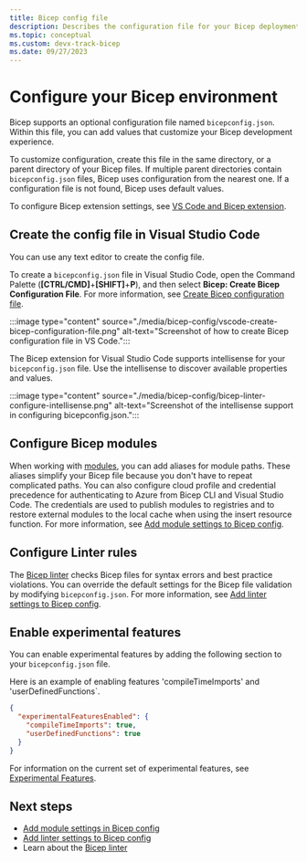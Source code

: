 ```yaml
---
title: Bicep config file
description: Describes the configuration file for your Bicep deployments
ms.topic: conceptual
ms.custom: devx-track-bicep
ms.date: 09/27/2023
---
```


# Configure your Bicep environment

Bicep supports an optional configuration file named `bicepconfig.json`. Within this file, you can add values that customize your Bicep development experience.

To customize configuration, create this file in the same directory, or a parent directory of your Bicep files. If multiple parent directories contain `bicepconfig.json` files, Bicep uses configuration from the nearest one. If a configuration file is not found, Bicep uses default values.

To configure Bicep extension settings, see [VS Code and Bicep extension](./install.md#visual-studio-code-and-bicep-extension).

## Create the config file in Visual Studio Code

You can use any text editor to create the config file.

To create a `bicepconfig.json` file in Visual Studio Code, open the Command Palette (**[CTRL/CMD]**+**[SHIFT]**+**P**), and then select **Bicep: Create Bicep Configuration File**. For more information, see [Create Bicep configuration file](./visual-studio-code.md#create-bicep-configuration-file).

:::image type="content" source="./media/bicep-config/vscode-create-bicep-configuration-file.png" alt-text="Screenshot of how to create Bicep configuration file in VS Code.":::

The Bicep extension for Visual Studio Code supports intellisense for your `bicepconfig.json` file. Use the intellisense to discover available properties and values.

:::image type="content" source="./media/bicep-config/bicep-linter-configure-intellisense.png" alt-text="Screenshot of the intellisense support in configuring bicepconfig.json.":::

## Configure Bicep modules

When working with [modules](modules.md), you can add aliases for module paths. These aliases simplify your Bicep file because you don't have to repeat complicated paths. You can also configure cloud profile and  credential precedence for authenticating to Azure from Bicep CLI and Visual Studio Code. The credentials are used to publish modules to registries and to restore external modules to the local cache when using the insert resource function. For more information, see [Add module settings to Bicep config](bicep-config-modules.md).

## Configure Linter rules

The [Bicep linter](linter.md) checks Bicep files for syntax errors and best practice violations. You can override the default settings for the Bicep file validation by modifying `bicepconfig.json`. For more information, see [Add linter settings to Bicep config](bicep-config-linter.md).

## Enable experimental features

You can enable experimental features by adding the following section to your `bicepconfig.json` file.

Here is an example of enabling features 'compileTimeImports' and 'userDefinedFunctions`. 

```json
{
  "experimentalFeaturesEnabled": {
    "compileTimeImports": true,
    "userDefinedFunctions": true
  }
}
```

For information on the current set of experimental features, see [Experimental Features](https://aka.ms/bicep/experimental-features).

## Next steps

- [Add module settings in Bicep config](bicep-config-modules.md)
- [Add linter settings to Bicep config](bicep-config-linter.md)
- Learn about the [Bicep linter](linter.md)
